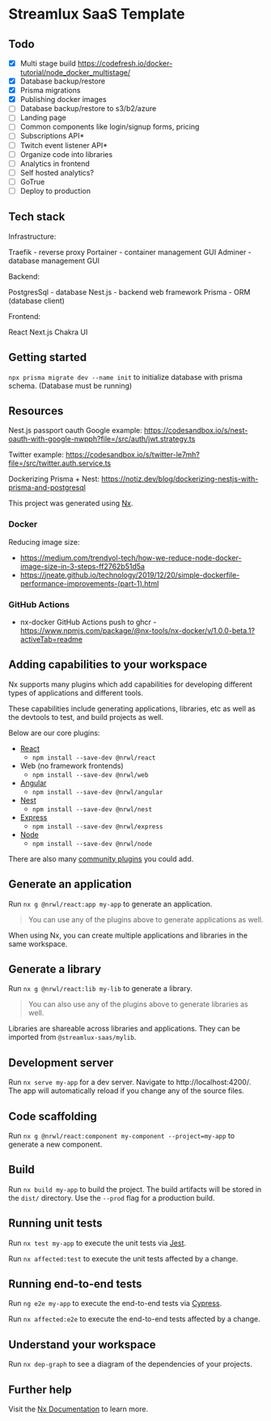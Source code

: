 

# Streamlux SaaS Template

## Todo

- [x] Multi stage build https://codefresh.io/docker-tutorial/node_docker_multistage/
- [x] Database backup/restore
- [x] Prisma migrations
- [x] Publishing docker images
- [ ] Database backup/restore to s3/b2/azure
- [ ] Landing page
- [ ] Common components like login/signup forms, pricing
- [ ] Subscriptions API*
- [ ] Twitch event listener API*
- [ ] Organize code into libraries
- [ ] Analytics in frontend
- [ ] Self hosted analytics?
- [ ] GoTrue
- [ ] Deploy to production

## Tech stack

Infrastructure:

Traefik - reverse proxy
Portainer - container management GUI
Adminer - database management GUI

Backend:

PostgresSql - database
Nest.js - backend web framework
Prisma - ORM (database client)

Frontend:

React
Next.js
Chakra UI

## Getting started

`npx prisma migrate dev --name init` to initialize database with prisma schema. (Database must be running)

## Resources

Nest.js passport oauth Google example:
https://codesandbox.io/s/nest-oauth-with-google-nwpph?file=/src/auth/jwt.strategy.ts

Twitter example:
https://codesandbox.io/s/twitter-le7mh?file=/src/twitter.auth.service.ts

Dockerizing Prisma + Nest:
https://notiz.dev/blog/dockerizing-nestjs-with-prisma-and-postgresql

This project was generated using [Nx](https://nx.dev).

### Docker

Reducing image size:
* https://medium.com/trendyol-tech/how-we-reduce-node-docker-image-size-in-3-steps-ff2762b51d5a
* https://jneate.github.io/technology/2019/12/20/simple-dockerfile-performance-improvements-(part-1).html


### GitHub Actions

* nx-docker GitHub Actions push to ghcr - https://www.npmjs.com/package/@nx-tools/nx-docker/v/1.0.0-beta.1?activeTab=readme

## Adding capabilities to your workspace

Nx supports many plugins which add capabilities for developing different types of applications and different tools.

These capabilities include generating applications, libraries, etc as well as the devtools to test, and build projects as well.

Below are our core plugins:

- [React](https://reactjs.org)
  - `npm install --save-dev @nrwl/react`
- Web (no framework frontends)
  - `npm install --save-dev @nrwl/web`
- [Angular](https://angular.io)
  - `npm install --save-dev @nrwl/angular`
- [Nest](https://nestjs.com)
  - `npm install --save-dev @nrwl/nest`
- [Express](https://expressjs.com)
  - `npm install --save-dev @nrwl/express`
- [Node](https://nodejs.org)
  - `npm install --save-dev @nrwl/node`

There are also many [community plugins](https://nx.dev/community) you could add.

## Generate an application

Run `nx g @nrwl/react:app my-app` to generate an application.

> You can use any of the plugins above to generate applications as well.

When using Nx, you can create multiple applications and libraries in the same workspace.

## Generate a library

Run `nx g @nrwl/react:lib my-lib` to generate a library.

> You can also use any of the plugins above to generate libraries as well.

Libraries are shareable across libraries and applications. They can be imported from `@streamlux-saas/mylib`.

## Development server

Run `nx serve my-app` for a dev server. Navigate to http://localhost:4200/. The app will automatically reload if you change any of the source files.

## Code scaffolding

Run `nx g @nrwl/react:component my-component --project=my-app` to generate a new component.

## Build

Run `nx build my-app` to build the project. The build artifacts will be stored in the `dist/` directory. Use the `--prod` flag for a production build.

## Running unit tests

Run `nx test my-app` to execute the unit tests via [Jest](https://jestjs.io).

Run `nx affected:test` to execute the unit tests affected by a change.

## Running end-to-end tests

Run `ng e2e my-app` to execute the end-to-end tests via [Cypress](https://www.cypress.io).

Run `nx affected:e2e` to execute the end-to-end tests affected by a change.

## Understand your workspace

Run `nx dep-graph` to see a diagram of the dependencies of your projects.

## Further help

Visit the [Nx Documentation](https://nx.dev) to learn more.
